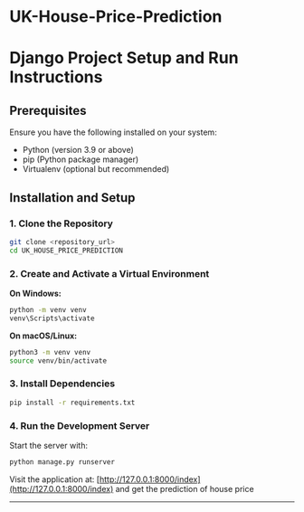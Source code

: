 # UK-House-Price-Prediction
# Django Project Setup and Run Instructions

## Prerequisites
Ensure you have the following installed on your system:
- Python (version 3.9 or above)
- pip (Python package manager)
- Virtualenv (optional but recommended)

## Installation and Setup

### 1. Clone the Repository
```bash
git clone <repository_url>
cd UK_HOUSE_PRICE_PREDICTION
```

### 2. Create and Activate a Virtual Environment
**On Windows:**
```bash
python -m venv venv
venv\Scripts\activate
```

**On macOS/Linux:**
```bash
python3 -m venv venv
source venv/bin/activate
```

### 3. Install Dependencies
```bash
pip install -r requirements.txt
```

### 4. Run the Development Server
Start the server with:
```bash
python manage.py runserver
```

Visit the application at: [http://127.0.0.1:8000/index](http://127.0.0.1:8000/index) and get the prediction of house price

---

